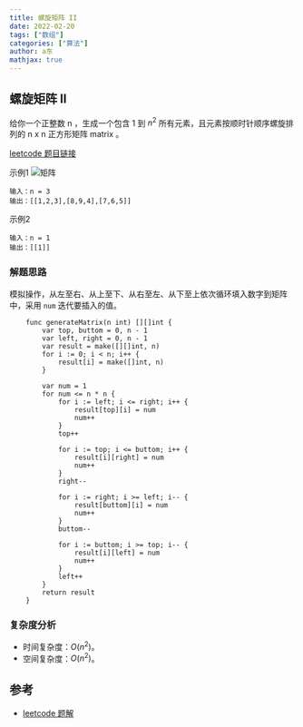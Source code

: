 ```yaml
---
title: 螺旋矩阵 II
date: 2022-02-20
tags: ["数组"]
categories: ["算法"]
author: a东
mathjax: true
---
```


## 螺旋矩阵 II
给你一个正整数 n ，生成一个包含 1 到 $n^2$ 所有元素，且元素按顺时针顺序螺旋排列的 n x n 正方形矩阵 matrix 。

[ leetcode 题目链接](https://leetcode-cn.com/problems/spiral-matrix-ii/)

示例1
![矩阵](/images/algorithm/array/matrix.png)
```
输入：n = 3
输出：[[1,2,3],[8,9,4],[7,6,5]]
```

示例2
```
输入：n = 1
输出：[[1]]
```
<!-- more -->

### 解题思路
模拟操作，从左至右、从上至下、从右至左、从下至上依次循环填入数字到矩阵中，采用 `num` 迭代要插入的值。


```cgo
    func generateMatrix(n int) [][]int {
        var top, buttom = 0, n - 1
        var left, right = 0, n - 1
        var result = make([][]int, n)
        for i := 0; i < n; i++ {
            result[i] = make([]int, n)
        }
    
        var num = 1
        for num <= n * n {
            for i := left; i <= right; i++ {
                result[top][i] = num
                num++
            }
            top++
    
            for i := top; i <= buttom; i++ {
                result[i][right] = num
                num++
            }
            right--
    
            for i := right; i >= left; i-- {
                result[buttom][i] = num
                num++
            }
            buttom--
    
            for i := buttom; i >= top; i-- {
                result[i][left] = num
                num++
            }
            left++
        }
        return result
    }
```

### 复杂度分析
- 时间复杂度：$O(n^2)$。
- 空间复杂度：$O(n^2)$。



## 参考
* [leetcode 题解](https://leetcode-cn.com/problems/spiral-matrix-ii/solution/luo-xuan-ju-zhen-ii-by-leetcode-solution-f7fp/)






